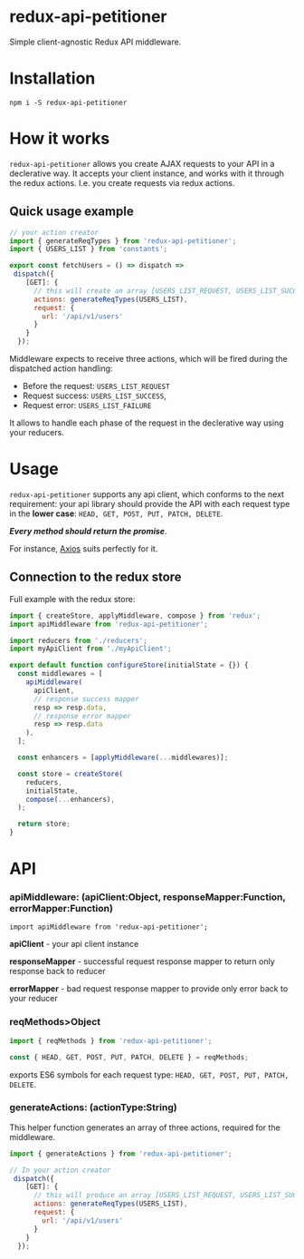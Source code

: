 # redux-api-petitioner
Simple client-agnostic Redux API middleware.

# Installation
`npm i -S redux-api-petitioner`

# How it works

`redux-api-petitioner` allows you create AJAX requests to your API in a declerative way. It accepts your client instance, and works with it through the redux actions. I.e. you create requests via redux actions.

## Quick usage example

```javascript
// your action creator
import { generateReqTypes } from 'redux-api-petitioner';
import { USERS_LIST } from 'constants';

export const fetchUsers = () => dispatch => 
 dispatch({
    [GET]: {
      // this will create an array [USERS_LIST_REQUEST, USERS_LIST_SUCCESS, USERS_LIST_FAILURE] for the middleware
      actions: generateReqTypes(USERS_LIST),
      request: {
        url: '/api/v1/users'
      }
    }
  });
```

Middleware expects to receive three actions, which will be fired during the dispatched action handling:
* Before the request: `USERS_LIST_REQUEST`
* Request success: `USERS_LIST_SUCCESS`,
* Request error: `USERS_LIST_FAILURE`

It allows to handle each phase of the request in the declerative way using your reducers.

# Usage
`redux-api-petitioner` supports any api client, which conforms to the next requirement: your api library should provide the API with each request type in the **lower case**:
 `HEAD, GET, POST, PUT, PATCH, DELETE`. 
 
 ***Every method should return the promise***.
 
 For instance, [Axios](https://github.com/mzabriskie/axios) suits perfectly for it.
 ## Connection to the redux store

Full example with the redux store:
```javascript
import { createStore, applyMiddleware, compose } from 'redux';
import apiMiddleware from 'redux-api-petitioner';

import reducers from './reducers';
import myApiClient from './myApiClient';

export default function configureStore(initialState = {}) {
  const middlewares = [
    apiMiddleware(
      apiClient,
      // response success mapper
      resp => resp.data,
      // response error mapper
      resp => resp.data
    ),
  ];

  const enhancers = [applyMiddleware(...middlewares)];

  const store = createStore(
    reducers,
    initialState,
    compose(...enhancers),
  );

  return store;
}
```

# API


### apiMiddleware: (apiClient:Object, responseMapper:Function, errorMapper:Function)
`import apiMiddleware from 'redux-api-petitioner';`

**apiClient** - your api client instance

**responseMapper** - successful request response mapper to return only response back to reducer

**errorMapper** - bad request response mapper to provide only error back to your reducer

### reqMethods>Object
```javascript
import { reqMethods } from 'redux-api-petitioner';

const { HEAD, GET, POST, PUT, PATCH, DELETE } = reqMethods;
```
exports ES6 symbols for each request type: `HEAD, GET, POST, PUT, PATCH, DELETE`.

### generateActions: (actionType:String)

This helper function generates an array of three actions, required for the middleware. 
```javascript
import { generateActions } from 'redux-api-petitioner';

// In your action creator
 dispatch({
    [GET]: {
      // this will produce an array [USERS_LIST_REQUEST, USERS_LIST_SUCCESS, USERS_LIST_FAILURE] for the middleware
      actions: generateReqTypes(USERS_LIST),
      request: {
        url: '/api/v1/users'
      }
    }
  });
```
